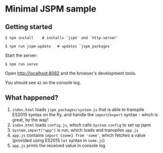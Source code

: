 # Minimal JSPM sample

## Getting started

```
$ npm install    # installs `jspm` and `http-server`

$ npm run jspm-update	# updates `jspm_packages`
```

Start the server:

```
$ npm run serve
```

Open [http://localhost:8082](http://localhost:8082) and the browser's development tools.

You should see `42` on the console log.

## What happened?

1. `index.html` loads `jspm_packages/system.js` that is able to transpile ES2015 syntax on the fly, and handle the `import`/`export` syntax - which is great, by the way!
2. `index.html` loads `config.js`, which calls `System.config` to set up jspm
3. `System.import("app")` is run, which loads and transpiles `app.js`
4. `app.js` contains `import {some} from 'some'`, which fetches a value (provided using ES2015 `let` syntax in `some.js`)
5. `app.js` prints the received value in console log

